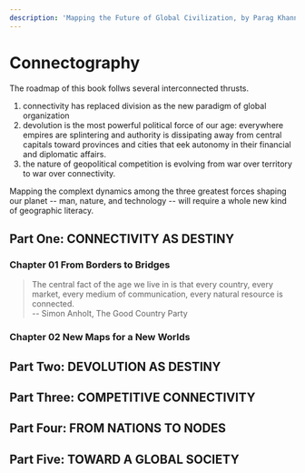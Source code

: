 ```yaml
---
description: 'Mapping the Future of Global Civilization, by Parag Khanna'
---
```


# Connectography

The roadmap of this book follws several interconnected thrusts.

1. connectivity has replaced division as the new paradigm of global organization
2. devolution is the most powerful political force of our age: everywhere empires are splintering and authority is dissipating away from central capitals toward provinces and cities that eek autonomy in their financial and diplomatic affairs.
3. the nature of geopolitical competition is evolving from war over territory to war over connectivity.

Mapping the complext dynamics among the three greatest forces shaping our planet -- man, nature, and technology -- will require a whole new kind of geographic literacy.

## Part One: CONNECTIVITY AS DESTINY

### Chapter 01 From Borders to Bridges

> The central fact of the age we live in is that every country, every market, every medium of communication, every natural resource is connected.  
> -- Simon Anholt, The Good Country Party



### Chapter 02 New Maps for a New Worlds

## Part Two: DEVOLUTION AS DESTINY

## Part Three: COMPETITIVE CONNECTIVITY

## Part Four: FROM NATIONS TO NODES

## Part Five: TOWARD A GLOBAL SOCIETY

